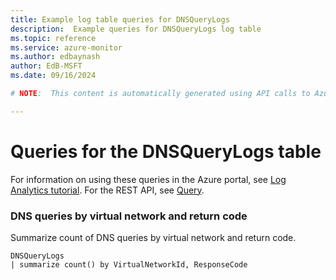 ```yaml
---
title: Example log table queries for DNSQueryLogs
description:  Example queries for DNSQueryLogs log table
ms.topic: reference
ms.service: azure-monitor
ms.author: edbaynash
author: EdB-MSFT
ms.date: 09/16/2024

# NOTE:  This content is automatically generated using API calls to Azure. Any edits made on these files will be overwritten in the next run of the script. 

---
```


# Queries for the DNSQueryLogs table

For information on using these queries in the Azure portal, see [Log Analytics tutorial](/azure/azure-monitor/logs/log-analytics-tutorial). For the REST API, see [Query](/rest/api/loganalytics/query).


### DNS queries by virtual network and return code  


Summarize count of DNS queries by virtual network and return code.  

```query
DNSQueryLogs
| summarize count() by VirtualNetworkId, ResponseCode
```

